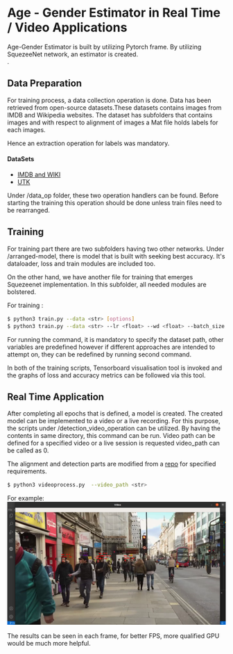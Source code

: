 # Age - Gender Estimator in Real Time / Video Applications

Age-Gender Estimator is built by utilizing Pytorch frame. By utilizing SquezeeNet network, an estimator is created.   
.
## Data Preparation 

For training process, a data collection operation is done. Data has been retrieved from open-source datasets.These datasets contains images from IMDB and Wikipedia websites. The dataset has subfolders that contains images and with respect to alignment of images a Mat file holds labels for each images. 

Hence an extraction operation for labels was mandatory.
#### DataSets
* [IMDB and WIKI](https://data.vision.ee.ethz.ch/cvl/rrothe/imdb-wiki/) 
* [UTK](https://susanqq.github.io/UTKFace/)

Under /data_op folder, these two operation handlers can be found. Before starting the training this operation should be done unless train files need to be rearranged.

## Training
For training part there are two subfolders having two other networks. Under /arranged-model, there is model that is built with seeking best accuracy. It's dataloader, loss and train modules are included too. 

On the other hand, we have another file for training that emerges Squezeenet implementation. In this subfolder, all needed modules are bolstered. 

For training :
```sh
$ python3 train.py --data <str> [options]
$ python3 train.py --data <str> --lr <float> --wd <float> --batch_size <int> --checkpoint <str> --resume <str> --epoch <int> --num_works <int> --log <str> --print_freq <int>
```
For running the command, it is mandatory to specify the dataset path, other variables are predefined however if different approaches are intended to attempt on, they can be redefined by running second command.

In both of the training scripts, Tensorboard visualisation tool is invoked and the graphs of loss and accuracy metrics can be followed via this tool. 

## Real Time Application

After completing all epochs that is defined, a model is created. The created model can be implemented to a video or a live recording. For this purpose, the scripts under /detection_video_operation can be utilized. By having the contents in same directory, this command can be run. Video path can be defined for a specified video or a live session is requested video_path can be called as 0.

The alignment and detection parts are modified from a [repo](https://github.com/ZhaoJ9014/face.evoLVe.PyTorch/tree/master/align) for specified requirements. 

```sh
$ python3 videoprocess.py  --video_path <str> 
```
For example:
![alt text](image.png)

The results can be seen in each frame, for better FPS, more qualified GPU would be  much more helpful.





